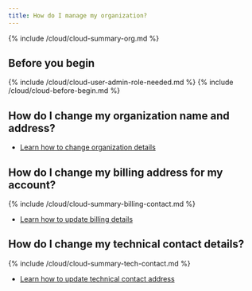 ```yaml
---
title: How do I manage my organization?
---
```


{% include /cloud/cloud-summary-org.md %}

## Before you begin

{% include /cloud/cloud-user-admin-role-needed.md %}
{% include /cloud/cloud-before-begin.md %}

## How do I change my organization name and address?

* [Learn how to change organization details](/cloud/cloud-configuration/cloud-org-address)

## How do I change my billing address for my account?

{% include /cloud/cloud-summary-billing-contact.md %}

* [Learn how to update billing details](/cloud/cloud-configuration/cloud-org-update-billing)

## How do I change my technical contact details?

{% include /cloud/cloud-summary-tech-contact.md %}

* [Learn how to update technical contact address](/cloud/cloud-configuration/cloud-org-update-tech-contact)
